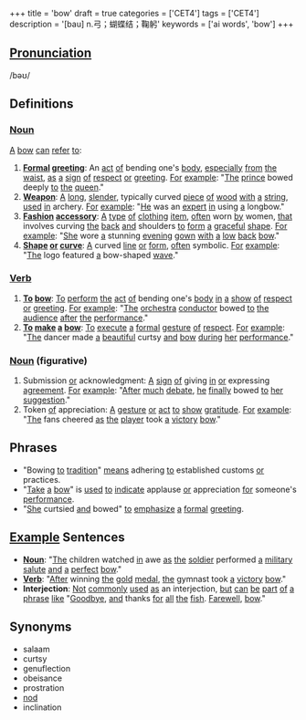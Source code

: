 +++
title = 'bow'
draft = true
categories = ['CET4']
tags = ['CET4']
description = '[bau] n.弓；蝴蝶结；鞠躬'
keywords = ['ai words', 'bow']
+++

## [Pronunciation](/post/pronunciation/)
/bəʊ/

## Definitions
### [Noun](/post/noun/)
[A](/post/a/) [bow](/post/bow/) [can](/post/can/) [refer](/post/refer/) [to](/post/to/):
1. **[Formal](/post/formal/) [greeting](/post/greeting/)**: An [act](/post/act/) [of](/post/of/) bending one's [body](/post/body/), [especially](/post/especially/) [from](/post/from/) [the](/post/the/) [waist](/post/waist/), [as](/post/as/) [a](/post/a/) [sign](/post/sign/) [of](/post/of/) [respect](/post/respect/) [or](/post/or/) [greeting](/post/greeting/). [For](/post/for/) [example](/post/example/): "[The](/post/the/) [prince](/post/prince/) bowed deeply [to](/post/to/) [the](/post/the/) [queen](/post/queen/)."
2. **[Weapon](/post/weapon/)**: [A](/post/a/) [long](/post/long/), [slender](/post/slender/), typically curved [piece](/post/piece/) [of](/post/of/) [wood](/post/wood/) [with](/post/with/) [a](/post/a/) [string](/post/string/), [used](/post/used/) [in](/post/in/) archery. [For](/post/for/) [example](/post/example/): "[He](/post/he/) was an [expert](/post/expert/) [in](/post/in/) using [a](/post/a/) longbow."
3. **[Fashion](/post/fashion/) [accessory](/post/accessory/)**: [A](/post/a/) [type](/post/type/) [of](/post/of/) [clothing](/post/clothing/) [item](/post/item/), [often](/post/often/) worn [by](/post/by/) women, [that](/post/that/) involves curving [the](/post/the/) [back](/post/back/) [and](/post/and/) shoulders [to](/post/to/) [form](/post/form/) [a](/post/a/) [graceful](/post/graceful/) [shape](/post/shape/). [For](/post/for/) [example](/post/example/): "[She](/post/she/) wore [a](/post/a/) stunning [evening](/post/evening/) [gown](/post/gown/) [with](/post/with/) [a](/post/a/) [low](/post/low/) [back](/post/back/) [bow](/post/bow/)."
4. **[Shape](/post/shape/) [or](/post/or/) [curve](/post/curve/)**: [A](/post/a/) curved [line](/post/line/) [or](/post/or/) [form](/post/form/), [often](/post/often/) symbolic. [For](/post/for/) [example](/post/example/): "[The](/post/the/) logo featured [a](/post/a/) bow-shaped [wave](/post/wave/)."

### [Verb](/post/verb/)
1. **[To](/post/to/) [bow](/post/bow/)**: [To](/post/to/) [perform](/post/perform/) [the](/post/the/) [act](/post/act/) [of](/post/of/) bending one's [body](/post/body/) [in](/post/in/) [a](/post/a/) [show](/post/show/) [of](/post/of/) [respect](/post/respect/) [or](/post/or/) [greeting](/post/greeting/). [For](/post/for/) [example](/post/example/): "[The](/post/the/) [orchestra](/post/orchestra/) [conductor](/post/conductor/) bowed [to](/post/to/) [the](/post/the/) [audience](/post/audience/) [after](/post/after/) [the](/post/the/) [performance](/post/performance/)."
2. **[To](/post/to/) [make](/post/make/) [a](/post/a/) [bow](/post/bow/)**: [To](/post/to/) [execute](/post/execute/) [a](/post/a/) [formal](/post/formal/) [gesture](/post/gesture/) [of](/post/of/) [respect](/post/respect/). [For](/post/for/) [example](/post/example/): "[The](/post/the/) dancer made [a](/post/a/) [beautiful](/post/beautiful/) curtsy [and](/post/and/) [bow](/post/bow/) [during](/post/during/) [her](/post/her/) [performance](/post/performance/)."

### [Noun](/post/noun/) (figurative)
1. Submission [or](/post/or/) acknowledgment: [A](/post/a/) [sign](/post/sign/) [of](/post/of/) giving [in](/post/in/) [or](/post/or/) expressing [agreement](/post/agreement/). [For](/post/for/) [example](/post/example/): "[After](/post/after/) [much](/post/much/) [debate](/post/debate/), [he](/post/he/) [finally](/post/finally/) bowed [to](/post/to/) [her](/post/her/) [suggestion](/post/suggestion/)."
2. Token [of](/post/of/) appreciation: [A](/post/a/) [gesture](/post/gesture/) [or](/post/or/) [act](/post/act/) [to](/post/to/) [show](/post/show/) [gratitude](/post/gratitude/). [For](/post/for/) [example](/post/example/): "[The](/post/the/) fans cheered [as](/post/as/) [the](/post/the/) [player](/post/player/) took [a](/post/a/) [victory](/post/victory/) [bow](/post/bow/)."

## Phrases
- "Bowing [to](/post/to/) [tradition](/post/tradition/)" [means](/post/means/) adhering [to](/post/to/) established customs [or](/post/or/) practices.
- "[Take](/post/take/) [a](/post/a/) [bow](/post/bow/)" is [used](/post/used/) [to](/post/to/) [indicate](/post/indicate/) applause [or](/post/or/) appreciation [for](/post/for/) someone's [performance](/post/performance/).
- "[She](/post/she/) curtsied [and](/post/and/) bowed" [to](/post/to/) [emphasize](/post/emphasize/) [a](/post/a/) [formal](/post/formal/) [greeting](/post/greeting/).

## [Example](/post/example/) Sentences
- **[Noun](/post/noun/)**: "[The](/post/the/) children watched [in](/post/in/) awe [as](/post/as/) [the](/post/the/) [soldier](/post/soldier/) performed [a](/post/a/) [military](/post/military/) [salute](/post/salute/) [and](/post/and/) [a](/post/a/) [perfect](/post/perfect/) [bow](/post/bow/)."
- **[Verb](/post/verb/)**: "[After](/post/after/) winning [the](/post/the/) [gold](/post/gold/) [medal](/post/medal/), [the](/post/the/) gymnast took [a](/post/a/) [victory](/post/victory/) [bow](/post/bow/)."
- **Interjection**: [Not](/post/not/) [commonly](/post/commonly/) [used](/post/used/) [as](/post/as/) an interjection, [but](/post/but/) [can](/post/can/) [be](/post/be/) [part](/post/part/) [of](/post/of/) [a](/post/a/) [phrase](/post/phrase/) [like](/post/like/) "[Goodbye](/post/goodbye/), [and](/post/and/) thanks [for](/post/for/) [all](/post/all/) [the](/post/the/) [fish](/post/fish/). [Farewell](/post/farewell/), [bow](/post/bow/)."

## Synonyms
- salaam
- curtsy
- genuflection
- obeisance
- prostration
- [nod](/post/nod/)
- inclination
